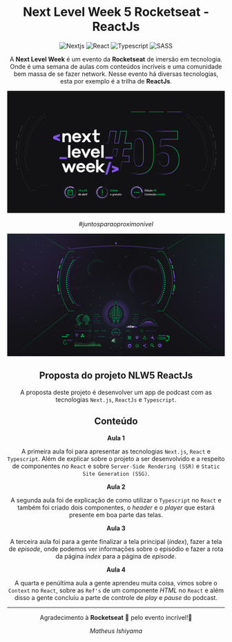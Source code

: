 <div align="center">

# Next Level Week 5 Rocketseat - ReactJs

![Nextjs](https://img.shields.io/badge/-Nextjs-000000?style=flat-square&logo=next.js&logoColor=white "Next.js")
![React](https://img.shields.io/badge/-React-1572B6?style=flat-square&logo=react&logoColor=white "React")
![Typescript](https://img.shields.io/badge/-Typescript-1572B6?style=flat-square&logo=typescript&logoColor=white "Typescript")
![SASS](https://img.shields.io/badge/-SASS-BF4080?style=flat-square&logo=sass&logoColor=white "SASS")

A **Next Level Week** é um evento da **Rocketseat** de imersão em tecnologia. Onde é uma semana de aulas com conteúdos incríveis e uma comunidade bem massa de se fazer network. Nesse evento há diversas tecnologias, esta por exemplo é a trilha de **ReactJs**.

![Banner](./.github/NLW05_banner.png)

_#juntosparaoproximonivel_

![Spaceship](./.github/NLW05_espaconave.jpg)

## Proposta do projeto NLW5 ReactJs

A proposta deste projeto é desenvolver um app de podcast com as tecnologias `Next.js`, `ReactJs` e `Typescript`.

## Conteúdo

**Aula 1**

A primeira aula foi para apresentar as tecnologias `Next.js`, `React` e `Typescript`. Além de explicar sobre o projeto a ser desenvolvido e a respeito de componentes no `React` e sobre `Server-Side Rendering (SSR)` e `Static Site Generation (SSG)`.

**Aula 2**

A segunda aula foi de explicação de como utilizar o `Typescript` no `React` e também foi criado dois componentes, o _header_ e o _player_ que estará presente em boa parte das telas.

**Aula 3**

A terceira aula foi para a gente finalizar a tela principal (_index_), fazer a tela de _episode_, onde podemos ver informações sobre o episódio e fazer a rota da página _index_ para a página de _episode_.

**Aula 4**

A quarta e penúltima aula a gente aprendeu muita coisa, vimos sobre o `Context` no `React`, sobre as `Ref's` de um componente _HTML_ no `React` e além disso a gente concluiu a parte de controle de _play_ e _pause_ do podcast.

---

Agradecimento à **Rocketseat** 🚀 pelo evento incrível!💜

_Matheus Ishiyama_
